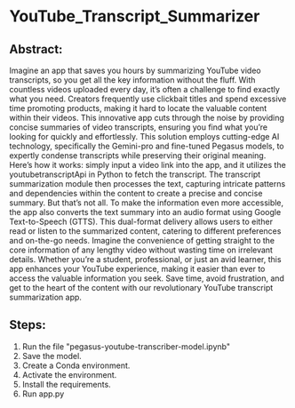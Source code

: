 # YouTube_Transcript_Summarizer
## Abstract:
Imagine an app that saves you hours by summarizing YouTube video transcripts, so you get all the key information without the fluff. With countless videos uploaded every day, it’s often a challenge to find exactly what you need. Creators frequently use clickbait titles and spend excessive time promoting products, making it hard to locate the valuable content within their videos. This innovative app cuts through the noise by providing concise summaries of video transcripts, ensuring you find what you’re looking for quickly and effortlessly. This solution employs cutting-edge AI technology, specifically the Gemini-pro and fine-tuned Pegasus models, to expertly condense transcripts while preserving their original meaning. Here’s how it works: simply input a video link into the app, and it utilizes the youtubetranscriptApi in Python to fetch the transcript. The transcript summarization module then processes the text, capturing intricate patterns and dependencies within the content to create a precise and concise summary. But that’s not all. To make the information even more accessible, the app also converts the text summary into an audio format using Google Text-to-Speech (GTTS). This dual-format delivery allows users to either read or listen to the summarized content, catering to different preferences and on-the-go needs. Imagine the convenience of getting straight to the core information of any lengthy video without wasting time on irrelevant details. Whether you’re a student, professional, or just an avid learner, this app enhances your YouTube experience, making it easier than ever to access the valuable information you seek. Save time, avoid frustration, and get to the heart of the content with our revolutionary YouTube transcript summarization app.
## Steps:
1. Run the file "pegasus-youtube-transcriber-model.ipynb"
2. Save the model.
3. Create a Conda environment.
4. Activate the environment.
5. Install the requirements.
6. Run app.py
